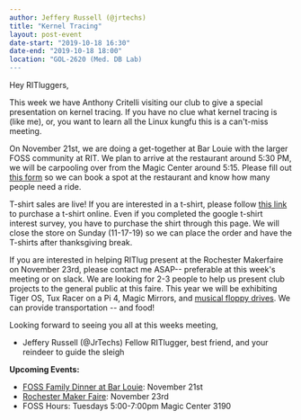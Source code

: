 ```yaml
---
author: Jeffery Russell (@jrtechs)
title: "Kernel Tracing"
layout: post-event
date-start: "2019-10-18 16:30"
date-end: "2019-10-18 18:00"
location: "GOL-2620 (Med. DB Lab)
---
```


Hey RITluggers,

This week we have Anthony Critelli visiting our club to give a special presentation on kernel tracing.
If you have no clue what kernel tracing is (like me), or, you want to learn all the Linux kungfu this is a can't-miss meeting. 

On November 21st, we are doing a get-together at Bar Louie with the larger FOSS community at RIT.
We plan to arrive at the restaurant around 5:30 PM, we will be carpooling over from the Magic Center around 5:15.
Please fill out [this form]() so we can book a spot at the restaurant and know how many people need a ride.

T-shirt sales are live!
If you are interested in a t-shirt, please follow [this link](https://campusgroups.rit.edu/store?store_id=954) to purchase a t-shirt online.
Even if you completed the google t-shirt interest survey, you have to purchase the shirt through this page.
We will close the store on Sunday (11-17-19) so we can place the order and have the T-shirts after thanksgiving break.

If you are interested in helping RITlug present at the Rochester Makerfaire on November 23rd, please contact me ASAP-- preferable at this week's meeting or on slack.
We are looking for 2-3 people to help us present club projects to the general public at this faire.
This year we will be exhibiting Tiger OS, Tux Racer on a Pi 4, Magic Mirrors, and [musical floppy drives](https://jrtechs.net/projects/musical-floppy-drive-build-log).
We can provide transportation -- and food!

Looking forward to seeing you all at this weeks meeting,

- Jeffery Russell (@JrTechs)
Fellow RITlugger, best friend, and your reindeer to guide the sleigh

**Upcoming Events:**

* [FOSS Family Dinner at Bar Louie](): November 21st
* [Rochester Maker Faire](https://rochester.makerfaire.com/): November 23rd
* FOSS Hours: Tuesdays 5:00-7:00pm Magic Center 3190
